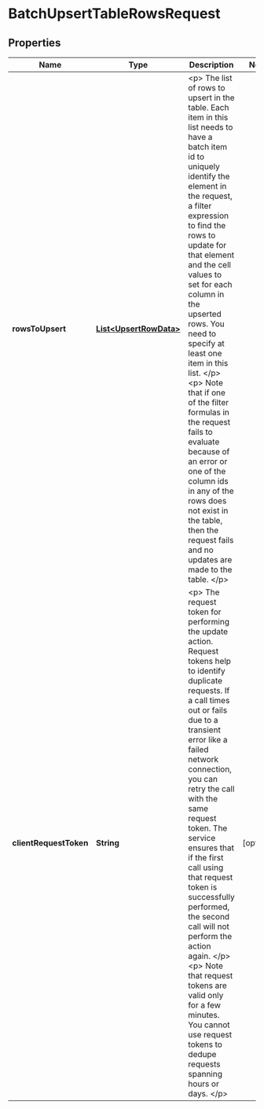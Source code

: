 

# BatchUpsertTableRowsRequest


## Properties

| Name | Type | Description | Notes |
|------------ | ------------- | ------------- | -------------|
|**rowsToUpsert** | [**List&lt;UpsertRowData&gt;**](UpsertRowData.md) | &lt;p&gt; The list of rows to upsert in the table. Each item in this list needs to have a batch item id to uniquely identify the element in the request, a filter expression to find the rows to update for that element and the cell values to set for each column in the upserted rows. You need to specify at least one item in this list. &lt;/p&gt; &lt;p&gt; Note that if one of the filter formulas in the request fails to evaluate because of an error or one of the column ids in any of the rows does not exist in the table, then the request fails and no updates are made to the table. &lt;/p&gt; |  |
|**clientRequestToken** | **String** | &lt;p&gt; The request token for performing the update action. Request tokens help to identify duplicate requests. If a call times out or fails due to a transient error like a failed network connection, you can retry the call with the same request token. The service ensures that if the first call using that request token is successfully performed, the second call will not perform the action again. &lt;/p&gt; &lt;p&gt; Note that request tokens are valid only for a few minutes. You cannot use request tokens to dedupe requests spanning hours or days. &lt;/p&gt; |  [optional] |



